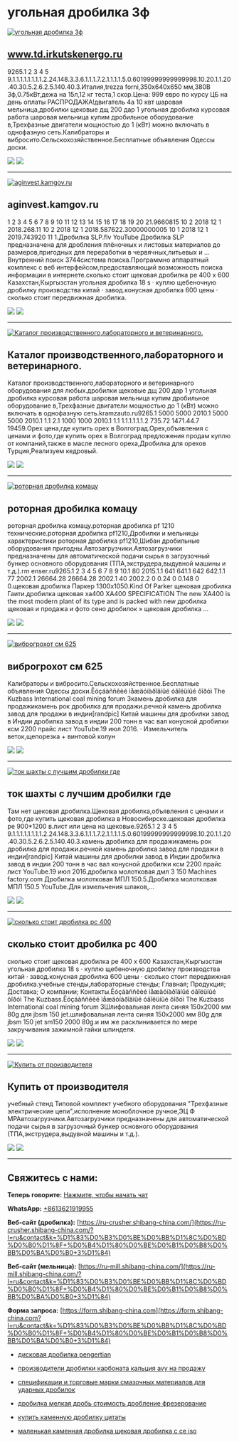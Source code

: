 # угольная дробилка 3ф

<a href="https://swt.shibang-china.com/?l=ru&img&k=%D1%83%D0%B3%D0%BE%D0%BB%D1%8C%D0%BD%D0%B0%D1%8F+%D0%B4%D1%80%D0%BE%D0%B1%D0%B8%D0%BB%D0%BA%D0%B0+3%D1%84" target="_blank">![угольная дробилка 3ф](http://static.shibang-china.com/all-800x300/694.jpg)</a>

## www.td.irkutskenergo.ru
9265.1 2 3 4 5 9.1.1.1.1.1.1.1.1.2.24.148.3.3.6.1.1.1.7.2.1.1.1.1.5.0.60199999999999998.10.20.1.1.20.40.30.5.2.6.2.5.140.40.3.Италия,trezza forni,350х640х650 мм,380В 3ф,0.75кВт,дежа на 15л,12 кг теста,1 скор.Цена: 999 евро по курсу ЦБ на день оплаты РАСПРОДАЖА!двигатель 4а 10 квт шаровая мельница,дробилки щековые дщ 200 дар 1 угольная дробилка курсовая работа шаровая мельница купим дробильное оборудование в,Трехфазные двигатели мощностью до 1 (кВт) можно включать в однофазную сеть.Калибраторы и вибросито.Сельскохозяйственное.Бесплатные объявления Одессы доски.


<a href="https://whatsapp.shibangsoft.com/WhatsApp.php" target="_blank" title="WhatsApp">![](http://static.shibang-china.com/icon/whatsapp.png)</a> <a href="https://swt.shibang-china.com/?l=ru&icon&k=%D1%83%D0%B3%D0%BE%D0%BB%D1%8C%D0%BD%D0%B0%D1%8F+%D0%B4%D1%80%D0%BE%D0%B1%D0%B8%D0%BB%D0%BA%D0%B0+3%D1%84" target="_blank">![](http://static.shibang-china.com/icon/chat-ru.png)</a>

---

<a href="https://swt.shibang-china.com/?l=ru&img&k=%D1%83%D0%B3%D0%BE%D0%BB%D1%8C%D0%BD%D0%B0%D1%8F+%D0%B4%D1%80%D0%BE%D0%B1%D0%B8%D0%BB%D0%BA%D0%B0+3%D1%84" target="_blank">![aginvest.kamgov.ru](http://static.shibang-china.com/all-800x300/295.jpg)</a>

## aginvest.kamgov.ru
1 2 3 4 5 6 7 8 9 10 11 12 13 14 15 16 17 18 19 20 21.9660815 10 2 2018 12 1 2018.268.11 10 2 2018 12 1 2018.587622.30000000005 10 1 2018 12 1 2019.743920 11 1.Дробилка SLP.flv YouTube Дробилка SLP предназначена для дробления плёночных и листовых материалов до размеров,пригодных для переработки в червячных,литьевых и …Внутренний поиск 3744cистема поиска.Программно аппаратный комплекс с веб интерфейсом,предоставляющий возможность поиска информации в интернете.сколько стоит щековая дробилка ре 400 х 600 Казахстан,Кыргызстан угольная дробилка 18 s &#183; куплю щебеночную дробилку производства китай &#183; завод.конусная дробилка 600 цены &#183; сколько стоит передвижная дробилка.


<a href="https://whatsapp.shibangsoft.com/WhatsApp.php" target="_blank" title="WhatsApp">![](http://static.shibang-china.com/icon/whatsapp.png)</a> <a href="https://swt.shibang-china.com/?l=ru&icon&k=%D1%83%D0%B3%D0%BE%D0%BB%D1%8C%D0%BD%D0%B0%D1%8F+%D0%B4%D1%80%D0%BE%D0%B1%D0%B8%D0%BB%D0%BA%D0%B0+3%D1%84" target="_blank">![](http://static.shibang-china.com/icon/chat-ru.png)</a>

---

<a href="https://swt.shibang-china.com/?l=ru&img&k=%D1%83%D0%B3%D0%BE%D0%BB%D1%8C%D0%BD%D0%B0%D1%8F+%D0%B4%D1%80%D0%BE%D0%B1%D0%B8%D0%BB%D0%BA%D0%B0+3%D1%84" target="_blank">![Каталог производственного,лабораторного и ветеринарного.](http://static.shibang-china.com/all-800x300/1333.jpg)</a>

## Каталог производственного,лабораторного и ветеринарного.
Каталог производственного,лабораторного и ветеринарного оборудования для любых.дробилки щековые дщ 200 дар 1 угольная дробилка курсовая работа шаровая мельница купим дробильное оборудование в,Трехфазные двигатели мощностью до 1 (кВт) можно включать в однофазную сеть.kramzauto.ru9265.1 5000 5000 2010.1 5000 5000 2010.1 1.1 2.1 1000 1000 2010.1 1.1 1.1.1.1.1.1.2 735.72 1471.44.7 19459.Орех цена,где купить орех в Волгоград.Орех,объявления с ценами и фото,где купить орех в Волгоград предложения продам куплю от компаний,также в масле лесного ореха,Дробилка для орехов Турция,Реализуем кедровый.


<a href="https://whatsapp.shibangsoft.com/WhatsApp.php" target="_blank" title="WhatsApp">![](http://static.shibang-china.com/icon/whatsapp.png)</a> <a href="https://swt.shibang-china.com/?l=ru&icon&k=%D1%83%D0%B3%D0%BE%D0%BB%D1%8C%D0%BD%D0%B0%D1%8F+%D0%B4%D1%80%D0%BE%D0%B1%D0%B8%D0%BB%D0%BA%D0%B0+3%D1%84" target="_blank">![](http://static.shibang-china.com/icon/chat-ru.png)</a>

---

<a href="https://swt.shibang-china.com/?l=ru&img&k=%D1%83%D0%B3%D0%BE%D0%BB%D1%8C%D0%BD%D0%B0%D1%8F+%D0%B4%D1%80%D0%BE%D0%B1%D0%B8%D0%BB%D0%BA%D0%B0+3%D1%84" target="_blank">![роторная дробилка комацу](http://static.shibang-china.com/all-800x300/42.jpg)</a>

## роторная дробилка комацу
роторная дробилка комацу.роторная дробилка pf 1210 технические.роторная дробилка pf1210,Дробилки и мельницы характеристики роторная дробилка pf1210,Шибан дробильные оборудования пригодны.Автозагрузчики.Автозагрузчики предназначены для автоматической подачи сырья в загрузочный бункер основного оборудования (ТПА,экструдера,выдувной машины и т.д.).rm enser.ru9265.1 2 3 4 5 6 7 8 9 10.1 80 2015.1.1 641 641.1 642 642.1.1 77 2002.1 26664.28 26664.28 2002.1 40 2002.2 0 0.24 0 0.148 0 0.щековая дробилка Паркер 1300x1050.Kind Of Parker щековая дробилка Гаити.дробилка щековая xa400 XA400 SPECIFICATION The new XA400 is the most modern plant of its type and is packed with new дробилка щековая и продажа и фото сено дробилок &#187; щековая дробилка …


<a href="https://whatsapp.shibangsoft.com/WhatsApp.php" target="_blank" title="WhatsApp">![](http://static.shibang-china.com/icon/whatsapp.png)</a> <a href="https://swt.shibang-china.com/?l=ru&icon&k=%D1%83%D0%B3%D0%BE%D0%BB%D1%8C%D0%BD%D0%B0%D1%8F+%D0%B4%D1%80%D0%BE%D0%B1%D0%B8%D0%BB%D0%BA%D0%B0+3%D1%84" target="_blank">![](http://static.shibang-china.com/icon/chat-ru.png)</a>

---

<a href="https://swt.shibang-china.com/?l=ru&img&k=%D1%83%D0%B3%D0%BE%D0%BB%D1%8C%D0%BD%D0%B0%D1%8F+%D0%B4%D1%80%D0%BE%D0%B1%D0%B8%D0%BB%D0%BA%D0%B0+3%D1%84" target="_blank">![виброгрохот см 625](http://static.shibang-china.com/all-800x300/757.jpg)</a>

## виброгрохот см 625
Калибраторы и вибросито.Сельскохозяйственное.Бесплатные объявления Одессы доски.&#202;&#243;&#231;&#225;&#224;&#241;&#241;&#234;&#232;&#233; &#236;&#229;&#230;&#228;&#243;&#237;&#224;&#240;&#238;&#228;&#237;&#251;&#233; &#243;&#227;&#238;&#235;&#252;&#237;&#251;&#233; &#244;&#238;&#240;&#243;&#236; The Kuzbass International coal mining forum 3камень дробилка для продажикамень рок дробилка для продажи.речной камень дробилка завод для продажи в индии[randpic] Китай машины для дробилки завод в Индии дробилка завод в индии 200 тонн в час вал конусной дробилки ксм 2200 прайс лист YouTube.19 июл 2016.&nbsp;&#0183;&#32;Измельчитель веток,щепорезка + винтовой колун


<a href="https://whatsapp.shibangsoft.com/WhatsApp.php" target="_blank" title="WhatsApp">![](http://static.shibang-china.com/icon/whatsapp.png)</a> <a href="https://swt.shibang-china.com/?l=ru&icon&k=%D1%83%D0%B3%D0%BE%D0%BB%D1%8C%D0%BD%D0%B0%D1%8F+%D0%B4%D1%80%D0%BE%D0%B1%D0%B8%D0%BB%D0%BA%D0%B0+3%D1%84" target="_blank">![](http://static.shibang-china.com/icon/chat-ru.png)</a>

---

<a href="https://swt.shibang-china.com/?l=ru&img&k=%D1%83%D0%B3%D0%BE%D0%BB%D1%8C%D0%BD%D0%B0%D1%8F+%D0%B4%D1%80%D0%BE%D0%B1%D0%B8%D0%BB%D0%BA%D0%B0+3%D1%84" target="_blank">![ток шахты с лучшим дробилки где](http://static.shibang-china.com/all-800x300/1323.jpg)</a>

## ток шахты с лучшим дробилки где
Там нет щековая дробилка.Щековая дробилка,объявления с ценами и фото,где купить щековая дробилка в Новосибирске.щековая дробилка pe 900*1200 в.лист или цена на щековые.9265.1 2 3 4 5 9.1.1.1.1.1.1.1.1.2.24.148.3.3.6.1.1.1.7.2.1.1.1.1.5.0.60199999999999998.10.20.1.1.20.40.30.5.2.6.2.5.140.40.3.камень дробилка для продажикамень рок дробилка для продажи.речной камень дробилка завод для продажи в индии[randpic] Китай машины для дробилки завод в Индии дробилка завод в индии 200 тонн в час вал конусной дробилки ксм 2200 прайс лист YouTube.19 июл 2016.дробилка молотковая дмл 3 150 Machines factory.com Дробилка молотковая МПЛ 150.5.Дробилка молотковая МПЛ 150.5 YouTube.Для измельчения шлаков,…


<a href="https://whatsapp.shibangsoft.com/WhatsApp.php" target="_blank" title="WhatsApp">![](http://static.shibang-china.com/icon/whatsapp.png)</a> <a href="https://swt.shibang-china.com/?l=ru&icon&k=%D1%83%D0%B3%D0%BE%D0%BB%D1%8C%D0%BD%D0%B0%D1%8F+%D0%B4%D1%80%D0%BE%D0%B1%D0%B8%D0%BB%D0%BA%D0%B0+3%D1%84" target="_blank">![](http://static.shibang-china.com/icon/chat-ru.png)</a>

---

<a href="https://swt.shibang-china.com/?l=ru&img&k=%D1%83%D0%B3%D0%BE%D0%BB%D1%8C%D0%BD%D0%B0%D1%8F+%D0%B4%D1%80%D0%BE%D0%B1%D0%B8%D0%BB%D0%BA%D0%B0+3%D1%84" target="_blank">![сколько стоит дробилка pc 400](http://static.shibang-china.com/all-800x300/370.jpg)</a>

## сколько стоит дробилка pc 400
сколько стоит щековая дробилка ре 400 х 600 Казахстан,Кыргызстан угольная дробилка 18 s &#183; куплю щебеночную дробилку производства китай &#183; завод.конусная дробилка 600 цены &#183; сколько стоит передвижная дробилка.учебные стенды,лабораторные стенды; Главная; Продукция; Доставка; О компании; Контакты.&#202;&#243;&#231;&#225;&#224;&#241;&#241;&#234;&#232;&#233; &#236;&#229;&#230;&#228;&#243;&#237;&#224;&#240;&#238;&#228;&#237;&#251;&#233; &#243;&#227;&#238;&#235;&#252;&#237;&#251;&#233; &#244;&#238;&#240;&#243;&#236; The Kuzbass.&#202;&#243;&#231;&#225;&#224;&#241;&#241;&#234;&#232;&#233; &#236;&#229;&#230;&#228;&#243;&#237;&#224;&#240;&#238;&#228;&#237;&#251;&#233; &#243;&#227;&#238;&#235;&#252;&#237;&#251;&#233; &#244;&#238;&#240;&#243;&#236; The Kuzbass International coal mining forum 3Шлифовальная лента синяя 150х2000 мм 80g для jbsm 150 jet.шлифовальная лента синяя 150х2000 мм 80g для jbsm 150 jet sm150 2000 80g.и им же расклинивается по мере закручивания зажимной гайки шпинделя.


<a href="https://whatsapp.shibangsoft.com/WhatsApp.php" target="_blank" title="WhatsApp">![](http://static.shibang-china.com/icon/whatsapp.png)</a> <a href="https://swt.shibang-china.com/?l=ru&icon&k=%D1%83%D0%B3%D0%BE%D0%BB%D1%8C%D0%BD%D0%B0%D1%8F+%D0%B4%D1%80%D0%BE%D0%B1%D0%B8%D0%BB%D0%BA%D0%B0+3%D1%84" target="_blank">![](http://static.shibang-china.com/icon/chat-ru.png)</a>

---

<a href="https://swt.shibang-china.com/?l=ru&img&k=%D1%83%D0%B3%D0%BE%D0%BB%D1%8C%D0%BD%D0%B0%D1%8F+%D0%B4%D1%80%D0%BE%D0%B1%D0%B8%D0%BB%D0%BA%D0%B0+3%D1%84" target="_blank">![Купить от производителя](http://static.shibang-china.com/all-800x300/664.jpg)</a>

## Купить от производителя
учебный стенд Типовой комплект учебного оборудования &quot;Трехфазные электрические цепи&quot;,исполнение моноблочное ручное,ЭЦ Ф МРАвтозагрузчики.Автозагрузчики предназначены для автоматической подачи сырья в загрузочный бункер основного оборудования (ТПА,экструдера,выдувной машины и т.д.).

<a href="https://whatsapp.shibangsoft.com/WhatsApp.php" target="_blank" title="WhatsApp">![](http://static.shibang-china.com/icon/whatsapp.png)</a> <a href="https://swt.shibang-china.com/?l=ru&icon&k=%D1%83%D0%B3%D0%BE%D0%BB%D1%8C%D0%BD%D0%B0%D1%8F+%D0%B4%D1%80%D0%BE%D0%B1%D0%B8%D0%BB%D0%BA%D0%B0+3%D1%84" target="_blank">![](http://static.shibang-china.com/icon/chat-ru.png)</a>

---
## Свяжитесь с нами:

**Теперь говорите:** [Нажмите, чтобы начать чат](https://swt.shibang-china.com?l=ru&contact&k=%D1%83%D0%B3%D0%BE%D0%BB%D1%8C%D0%BD%D0%B0%D1%8F+%D0%B4%D1%80%D0%BE%D0%B1%D0%B8%D0%BB%D0%BA%D0%B0+3%D1%84)

**WhatsApp:**  [+8613621919955](https://whatsapp.shibangsoft.com/WhatsApp.php)

**Веб-сайт (дробилка):** [https://ru-crusher.shibang-china.com/](https://ru-crusher.shibang-china.com/?l=ru&contact&k=%D1%83%D0%B3%D0%BE%D0%BB%D1%8C%D0%BD%D0%B0%D1%8F+%D0%B4%D1%80%D0%BE%D0%B1%D0%B8%D0%BB%D0%BA%D0%B0+3%D1%84)

**Веб-сайт (мельница):** [https://ru-mill.shibang-china.com/](https://ru-mill.shibang-china.com/?l=ru&contact&k=%D1%83%D0%B3%D0%BE%D0%BB%D1%8C%D0%BD%D0%B0%D1%8F+%D0%B4%D1%80%D0%BE%D0%B1%D0%B8%D0%BB%D0%BA%D0%B0+3%D1%84)

**Форма запроса:** [https://form.shibang-china.com](https://form.shibang-china.com?l=ru&contact&k=%D1%83%D0%B3%D0%BE%D0%BB%D1%8C%D0%BD%D0%B0%D1%8F+%D0%B4%D1%80%D0%BE%D0%B1%D0%B8%D0%BB%D0%BA%D0%B0+3%D1%84)

* [дисковая дробилка pengertian](../133/%D0%B4%D0%B8%D1%81%D0%BA%D0%BE%D0%B2%D0%B0%D1%8F%20%D0%B4%D1%80%D0%BE%D0%B1%D0%B8%D0%BB%D0%BA%D0%B0%20pengertian.md)

* [производители дробилки карбоната кальция avy на продажу](../131/%D0%BF%D1%80%D0%BE%D0%B8%D0%B7%D0%B2%D0%BE%D0%B4%D0%B8%D1%82%D0%B5%D0%BB%D0%B8%20%D0%B4%D1%80%D0%BE%D0%B1%D0%B8%D0%BB%D0%BA%D0%B8%20%D0%BA%D0%B0%D1%80%D0%B1%D0%BE%D0%BD%D0%B0%D1%82%D0%B0%20%D0%BA%D0%B0%D0%BB%D1%8C%D1%86%D0%B8%D1%8F%20avy%20%D0%BD%D0%B0%20%D0%BF%D1%80%D0%BE%D0%B4%D0%B0%D0%B6%D1%83.md)

* [спецификации и торговые марки смазочных материалов для ударных дробилок](../133/%D1%81%D0%BF%D0%B5%D1%86%D0%B8%D1%84%D0%B8%D0%BA%D0%B0%D1%86%D0%B8%D0%B8%20%D0%B8%20%D1%82%D0%BE%D1%80%D0%B3%D0%BE%D0%B2%D1%8B%D0%B5%20%D0%BC%D0%B0%D1%80%D0%BA%D0%B8%20%D1%81%D0%BC%D0%B0%D0%B7%D0%BE%D1%87%D0%BD%D1%8B%D1%85%20%D0%BC%D0%B0%D1%82%D0%B5%D1%80%D0%B8%D0%B0%D0%BB%D0%BE%D0%B2%20%D0%B4%D0%BB%D1%8F%20%D1%83%D0%B4%D0%B0%D1%80%D0%BD%D1%8B%D1%85%20%D0%B4%D1%80%D0%BE%D0%B1%D0%B8%D0%BB%D0%BE%D0%BA.md)

* [дробилка мелкая дробь стоимость дробление фрезерование](../133/%D0%B4%D1%80%D0%BE%D0%B1%D0%B8%D0%BB%D0%BA%D0%B0%20%D0%BC%D0%B5%D0%BB%D0%BA%D0%B0%D1%8F%20%D0%B4%D1%80%D0%BE%D0%B1%D1%8C%20%D1%81%D1%82%D0%BE%D0%B8%D0%BC%D0%BE%D1%81%D1%82%D1%8C%20%D0%B4%D1%80%D0%BE%D0%B1%D0%BB%D0%B5%D0%BD%D0%B8%D0%B5%20%D1%84%D1%80%D0%B5%D0%B7%D0%B5%D1%80%D0%BE%D0%B2%D0%B0%D0%BD%D0%B8%D0%B5.md)

* [купить каменную дробилку цитаты](../131/%D0%BA%D1%83%D0%BF%D0%B8%D1%82%D1%8C%20%D0%BA%D0%B0%D0%BC%D0%B5%D0%BD%D0%BD%D1%83%D1%8E%20%D0%B4%D1%80%D0%BE%D0%B1%D0%B8%D0%BB%D0%BA%D1%83%20%D1%86%D0%B8%D1%82%D0%B0%D1%82%D1%8B.md)

* [маленькая каменная дробилка щековая дробилка с ce iso](../132/%D0%BC%D0%B0%D0%BB%D0%B5%D0%BD%D1%8C%D0%BA%D0%B0%D1%8F%20%D0%BA%D0%B0%D0%BC%D0%B5%D0%BD%D0%BD%D0%B0%D1%8F%20%D0%B4%D1%80%D0%BE%D0%B1%D0%B8%D0%BB%D0%BA%D0%B0%20%D1%89%D0%B5%D0%BA%D0%BE%D0%B2%D0%B0%D1%8F%20%D0%B4%D1%80%D0%BE%D0%B1%D0%B8%D0%BB%D0%BA%D0%B0%20%D1%81%20ce%20iso.md)